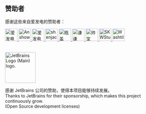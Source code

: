 ﻿## 赞助者

感谢这些来自爱发电的赞助者：

<!-- AFDIAN-ACTION:START -->

<a href="https://afdian.net/u/8e112f28817411eea67e5254001e7c00">
    <img src="https://pic1.afdiancdn.com/default/avatar/avatar-purple.png?imageView2/1/?imageView2/1/w/120/h/120" width="40" height="40" alt="爱发电用户_8e112" title="爱发电用户_8e112"/>
</a>
<a href="https://afdian.net/u/6c405d2233e911ec8bd152540025c377">
    <img src="https://pic1.afdiancdn.com/user/6c405d2233e911ec8bd152540025c377/avatar/a22733431cfea29fb1c88ba8980427e6_w960_h960_s79.jpeg?imageView2/1/w/120/h/120" width="40" height="40" alt="Anshow" title="Anshow"/>
</a>
<a href="https://afdian.net/u/642b047a678b11ee972c5254001e7c00">
    <img src="https://pic1.afdiancdn.com/default/avatar/avatar-yellow.png?imageView2/1/w/120/h/120" width="40" height="40" alt="爱发电用户_TS9n" title="爱发电用户_TS9n"/>
</a>
<a href="https://afdian.net/u/db01e84c6f6411eb8f5452540025c377">
    <img src="https://pic1.afdiancdn.com/user/db01e84c6f6411eb8f5452540025c377/avatar/bd0e849e2830b3930cd49f131bc11fba_w672_h683_s47.jpg?imageView2/1/w/120/h/120" width="40" height="40" alt="shenjack" title="shenjack"/>
</a>
<a href="https://afdian.net/u/8a5063b67b7211e9954852540025c377">
    <img src="https://pic1.afdiancdn.com/user/8a5063b67b7211e9954852540025c377/avatar/9acace1647ac79eaced123638e873b73_w1080_h1080_s32.jpeg?imageView2/1/w/120/h/120" width="40" height="40" alt="瓶盖PING" title="瓶盖PING"/>
</a>
<a href="https://afdian.net/u/fb956ee0967411eaaa5a52540025c377">
    <img src="https://pic1.afdiancdn.com/user/fb956ee0967411eaaa5a52540025c377/avatar/b770acd9d3a3a9f7c4087e92b1d46ad4_w1080_h1080_s11.jpg?imageView2/1/w/120/h/120" width="40" height="40" alt="谦谦" title="谦谦"/>
</a>
<a href="https://afdian.net/u/55c079ea268611eb9a4852540025c377">
    <img src="https://pic1.afdiancdn.com/default/avatar/avatar-blue.png?imageView2/1/w/120/h/120" width="40" height="40" alt="帅宝" title="帅宝"/>
</a>
<a href="https://afdian.net/u/3e814cb6249211eea2f752540025c377">
    <img src="https://pic1.afdiancdn.com/user/3e814cb6249211eea2f752540025c377/avatar/9079ba3b49b78d49da1bb2c0e9c6a839_w1024_h1024_s177.jpg?imageView2/1/w/120/h/120" width="40" height="40" alt="SKWStudios" title="SKWStudios"/>
</a>
<a href="https://afdian.net/u/a5d575eabc3f11eaa5a452540025c377">
    <img src="https://pic1.afdiancdn.com/user/a5d575eabc3f11eaa5a452540025c377/avatar/66592060ae8b0db60c36922d6ca8f515_w639_h640_s133.jpg?imageView2/1/w/120/h/120" width="40" height="40" alt="Washtile645" title="Washtile645"/>
</a>
<!-- 注意: 尽量将标签前靠,否则经测试可能被 GitHub 解析为代码块 -->
<!-- AFDIAN-ACTION:END -->
<br><br><br>
<img src="https://resources.jetbrains.com/storage/products/company/brand/logos/jb_beam.svg" alt="JetBrains Logo (Main) logo." width="100" height='100'><br>

感谢 JetBrains 公司的赞助，使得本项目能够持续发展。  
Thanks to JetBrains for their sponsorship, which makes this project continuously grow.  
(Open Source development licenses)